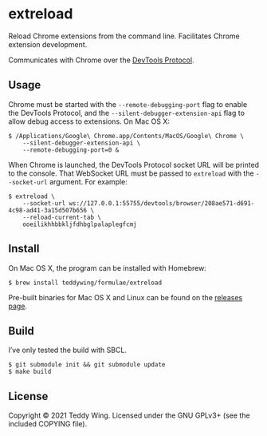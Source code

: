 extreload
=========

Reload Chrome extensions from the command line. Facilitates Chrome extension
development.

Communicates with Chrome over the [DevTools Protocol].


## Usage
Chrome must be started with the `--remote-debugging-port` flag to enable the
DevTools Protocol, and the `--silent-debugger-extension-api` flag to allow debug
access to extensions. On Mac OS X:

	$ /Applications/Google\ Chrome.app/Contents/MacOS/Google\ Chrome \
		--silent-debugger-extension-api \
		--remote-debugging-port=0 &

When Chrome is launched, the DevTools Protocol socket URL will be printed to the
console. That WebSocket URL must be passed to `extreload` with the
`--socket-url` argument. For example:

	$ extreload \
		--socket-url ws://127.0.0.1:55755/devtools/browser/208ae571-d691-4c98-ad41-3a15d507b656 \
		--reload-current-tab \
		ooeilikhhbbkljfdhbglpalaplegfcmj


## Install
On Mac OS X, the program can be installed with Homebrew:

	$ brew install teddywing/formulae/extreload

Pre-built binaries for Mac OS X and Linux can be found on the [releases page].


## Build
I’ve only tested the build with SBCL.

	$ git submodule init && git submodule update
	$ make build


## License
Copyright © 2021 Teddy Wing. Licensed under the GNU GPLv3+ (see the included
COPYING file).


[DevTools Protocol]: https://chromedevtools.github.io/devtools-protocol/
[releases page]: https://github.com/teddywing/extreload/releases
